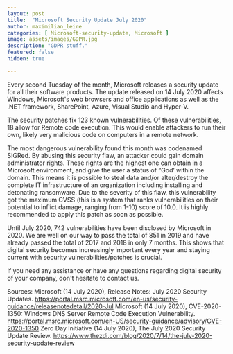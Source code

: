 ```yaml
---
layout: post
title:  "Microsoft Security Update July 2020"
author: maximilian_leire
categories: [ Microsoft-security-update, Microsoft ]
image: assets/images/GDPR.jpg
description: "GDPR stuff."
featured: false
hidden: true

---
```


Every second Tuesday of the month, Microsoft releases a security update for all their software products. The update released on 14 July 2020 affects Windows, Microsoft's web browsers and office applications as well as the .NET framework, SharePoint, Azure, Visual Studio and Hyper-V. 

The security patches fix 123 known vulnerabilities. Of these vulnerabilities, 18 allow for Remote code execution. This would enable attackers to run their own, likely very malicious code on computers in a remote network. 

The most dangerous vulnerability found this month was codenamed SIGRed. By abusing this security flaw, an attacker could gain domain administrator rights. These rights are the highest one can obtain in a Microsoft environment, and give the user a status of “God’ within the domain. This means it is possible to steal data and/or alter/destroy the complete IT infrastructure of an organization including installing and detonating ransomware. Due to the severity of this flaw, this vulnerability got the maximum CVSS (this is a system that ranks vulnerabilities on their potential to inflict damage, ranging from 1-10) score of 10.0. It is highly recommended to apply this patch as soon as possible. 

Until July 2020, 742 vulnerabilities have been disclosed by Microsoft in 2020. We are well on our way to pass the total of 851 in 2019 and have already passed the total of 2017 and 2018 in only 7 months. This shows that digital security becomes increasingly important every year and staying current with security vulnerabilities/patches is crucial. 

If you need any assistance or have any questions regarding digital security of your company, don't hesitate to contact us. 

 

Sources: 
Microsoft (14 July 2020), Release Notes: July 2020 Security Updates. https://portal.msrc.microsoft.com/en-us/security-guidance/releasenotedetail/2020-Jul 
Microsoft (14 July 2020), CVE-2020-1350: Windows DNS Server Remote Code Execution Vulnerability. https://portal.msrc.microsoft.com/en-US/security-guidance/advisory/CVE-2020-1350 
Zero Day Initiative (14 July 2020), The July 2020 Security Update Review. https://www.thezdi.com/blog/2020/7/14/the-july-2020-security-update-review 